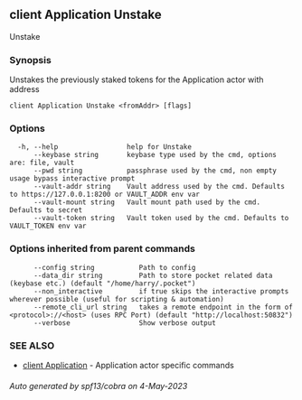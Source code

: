 ## client Application Unstake

Unstake <fromAddr>

### Synopsis

Unstakes the previously staked tokens for the Application actor with address <fromAddr>

```
client Application Unstake <fromAddr> [flags]
```

### Options

```
  -h, --help                 help for Unstake
      --keybase string       keybase type used by the cmd, options are: file, vault
      --pwd string           passphrase used by the cmd, non empty usage bypass interactive prompt
      --vault-addr string    Vault address used by the cmd. Defaults to https://127.0.0.1:8200 or VAULT_ADDR env var
      --vault-mount string   Vault mount path used by the cmd. Defaults to secret
      --vault-token string   Vault token used by the cmd. Defaults to VAULT_TOKEN env var
```

### Options inherited from parent commands

```
      --config string           Path to config
      --data_dir string         Path to store pocket related data (keybase etc.) (default "/home/harry/.pocket")
      --non_interactive         if true skips the interactive prompts wherever possible (useful for scripting & automation)
      --remote_cli_url string   takes a remote endpoint in the form of <protocol>://<host> (uses RPC Port) (default "http://localhost:50832")
      --verbose                 Show verbose output
```

### SEE ALSO

* [client Application](client_Application.md)	 - Application actor specific commands

###### Auto generated by spf13/cobra on 4-May-2023
